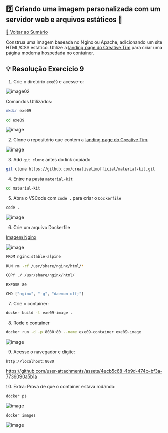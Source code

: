 ## 9️⃣ Criando uma imagem personalizada com um servidor web e arquivos estáticos 🔴

[🔼 Voltar ao Sumário](https://github.com/andrrade/Docker-Exercises-CompassUOL?tab=readme-ov-file#sum%C3%A1rio-)

Construa uma imagem baseada no Nginx ou Apache, adicionando um site 
HTML/CSS estático. Utilize a [landing page do Creative Tim](https://github.com/creativetimofficial/material-kit) para criar uma página 
moderna hospedada no container.

## 💡 Resolução Exercício 9

01. Crie o diretório `exe09` e acesse-o:
   
![image02](https://github.com/user-attachments/assets/b16ef3c2-1ca0-487e-bf01-5ae3286e1c25)

Comandos Utilizados:

```bash
mkdir exe09
```

```bash
cd exe09
```

![image](https://github.com/user-attachments/assets/c311308a-86f8-49a6-8868-a2cd5ad12c45)

02. Clone o repositório que contém a [landing page do Creative Tim](https://github.com/creativetimofficial/material-kit)

![image](https://github.com/user-attachments/assets/2836bbfa-419f-437d-a53a-0102ada8f9e7)

03. Add `git clone` antes do link copiado

```bash
git clone https://github.com/creativetimofficial/material-kit.git
```

04. Entre na pasta `material-kit`

```bash
cd material-kit
```

05. Abra o VSCode com `code .` para criar o `Dockerfile`

```bash
code .
```

![image](https://github.com/user-attachments/assets/4105b1c4-e3d6-4105-af73-57155a9c0ff0)

06. Crie um arquivo Dockerfile

[Imagem Nginx](https://hub.docker.com/layers/library/nginx/stable-alpine/images/sha256-6566fca4271325b15a944d32e0bbdfab5fba0447713689d5a610d2c8077d3c9f)

![image](https://github.com/user-attachments/assets/9952c28c-b53b-4784-9be5-ab7b4c72b041)

```bash
FROM nginx:stable-alpine

RUN rm -rf /usr/share/nginx/html/*

COPY ./ /usr/share/nginx/html/

EXPOSE 80

CMD ["nginx", "-g", "daemon off;"]
```
  
07. Crie o container:

```bash
docker build -t exe09-image .
```

08. Rode o container

```bash
docker run -d -p 8080:80 --name exe09-container exe09-image
```

![image](https://github.com/user-attachments/assets/27dfbd47-beec-4077-9af2-ccd4d13367a4)

09. Acesse o navegador e digite:

```bash
http://localhost:8080
```

https://github.com/user-attachments/assets/4ecb5c68-4b9d-474b-bf3a-7736090a5b1a

10. Extra: Prova de que o container estava rodando:

```bash
docker ps
```

![image](https://github.com/user-attachments/assets/e877f96c-6da2-46d4-b042-7e73e8cea53f)

```bash
docker images
```

![image](https://github.com/user-attachments/assets/fcecb3ef-b3b7-46aa-a52e-803900b62c4e)
